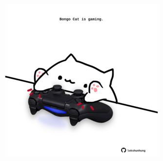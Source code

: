<!-- built at 21/09/2021, 14:01:39 UTC -->
<p align="center">
  <img width="500" height="500" src="./ReadmeImage.svg">
</p>
